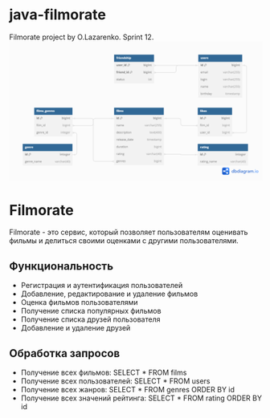 # java-filmorate
Filmorate project by O.Lazarenko. Sprint 12.
![Database project.](/filmorate.png)

# Filmorate

Filmorate - это сервис, который позволяет пользователям оценивать фильмы и делиться своими оценками с другими пользователями.

## Функциональность

- Регистрация и аутентификация пользователей
- Добавление, редактирование и удаление фильмов
- Оценка фильмов пользователями
- Получение списка популярных фильмов
- Получение списка друзей пользователя
- Добавление и удаление друзей

## Обработка запросов

- Получение всех фильмов: SELECT * FROM films
- Получение всех пользователей: SELECT * FROM users
- Получение всех жанров: SELECT * FROM genres ORDER BY id
- Получение всех значений рейтинга: SELECT * FROM rating ORDER BY id